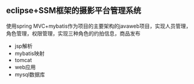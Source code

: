 ## eclipse+SSM框架的摄影平台管理系统

使用spring MVC+mybatis作为项目的主要架构的javaweb项目，实现人员管理，角色管理，权限管理，实现三种角色的约拍信息，商品发布

- jsp解析
- mybatis映射
- tomcat
- web应用
- mysql数据库


